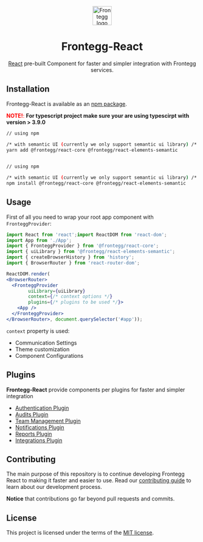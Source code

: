 
<p align="center">  
  <a href="https://www.frontegg.com/" rel="noopener" target="_blank">  
    <img style="margin-top:40px" height="50" src="https://frontegg.com/wp-content/uploads/2020/04/logo_frrontegg.svg" alt="Frontegg logo">  
  </a>  
</p>  
<h1 align="center">Frontegg-React</h1>  
<div align="center">  
  
[React](https://reactjs.org/) pre-built Component for faster and simpler integration with Frontegg services.  
</div>  

## Installation  
Frontegg-React is available as an [npm package](https://www.npmjs.com/package/@frontegg/react-core).  

<font color='red'>**NOTE!**:</font> **For typescript project make sure your are using typescirpt with version > 3.9.0**

```sh  
// using npm

/* with semantic UI (currently we only support semantic ui library) /*
yarn add @frontegg/react-core @frontegg/react-elements-semantic
  

// using npm

/* with semantic UI (currently we only support semantic ui library) /*
npm install @frontegg/react-core @frontegg/react-elements-semantic  
```

## Usage  
  
First of all you need to wrap your root app component with ``FronteggProvider``: 
  
```jsx  
import React from 'react';import ReactDOM from 'react-dom';  
import App from './App';  
import { FronteggProvider } from '@frontegg/react-core';  
import { uiLibrary } from '@frontegg/react-elements-semantic';  
import { createBrowserHistory } from 'history';  
import { BrowserRouter } from 'react-router-dom';

ReactDOM.render(
<BrowserRouter>
  <FronteggProvider
        uiLibrary={uiLibrary}
        context={/* context options */}
        plugins={/* plugins to be used */}>
    <App />
  </FronteggProvider>
</BrowserRouter>, document.querySelector('#app'));  
```
``context`` property is used:

- Communication Settings
- Theme customization
- Component Configurations


## Plugins
**Frontegg-React** provide components per plugins for faster and simpler integration

- [Authentication Plugin](packages/auth)
- [Audits Plugin](packages/audits)
- [Team Management Plugin](packages/teams)
- [Notifications Plugin](packages/notifications)
- [Reports Plugin](packages/reports)
- [Integrations Plugin](packages/integrations)


## Contributing

The main purpose of this repository is to continue developing Frontegg React to making it faster and easier to use.
Read our [contributing guide](/CONTRIBUTING.md) to learn about our development process.

**Notice** that contributions go far beyond pull requests and commits.

## License

This project is licensed under the terms of the [MIT license](/LICENSE).
